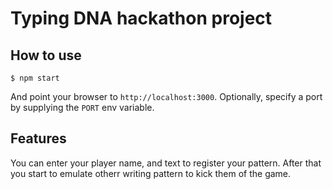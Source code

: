 
# Typing DNA hackathon project



## How to use

```
$ npm start
```

And point your browser to `http://localhost:3000`. Optionally, specify
a port by supplying the `PORT` env variable.

## Features

You can enter your player name, and text to register your pattern.
After that you start to emulate otherr writing pattern to kick them of the game.


